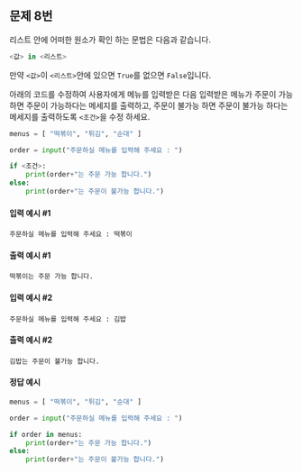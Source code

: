 ## 문제 8번
리스트 안에 어떠한 원소가 확인 하는 문법은 다음과 같습니다.
```python
<값> in <리스트>
```
만약 `<값>`이 `<리스트>`안에 있으면 `True`를 없으면 `False`입니다.

아래의 코드를 수정하여 사용자에게 메뉴를 입력받은 다음 입력받은 메뉴가 주문이 가능하면 주문이 가능하다는 메세지를 출력하고, 주문이 불가능 하면 주문이 불가능 하다는 메세지를 출력하도록 `<조건>`을 수정 하세요.
```python
menus = [ "떡볶이", "튀김", "순대" ]

order = input("주문하실 메뉴를 입력해 주세요 : ")

if <조건>:
    print(order+"는 주문 가능 합니다.")
else:
    print(order+"는 주문이 불가능 합니다.")

```

#### 입력 예시 #1
```
주문하실 메뉴를 입력해 주세요 : 떡볶이
```

#### 출력 예시 #1
```
떡볶이는 주문 가능 합니다.
```

#### 입력 예시 #2
```
주문하실 메뉴를 입력해 주세요 : 김밥
```

#### 출력 예시 #2
```
김밥는 주문이 불가능 합니다.
```

#### 정답 예시
```python
menus = [ "떡볶이", "튀김", "순대" ]

order = input("주문하실 메뉴를 입력해 주세요 : ")

if order in menus:
    print(order+"는 주문 가능 합니다.")
else:
    print(order+"는 주문이 불가능 합니다.")
```